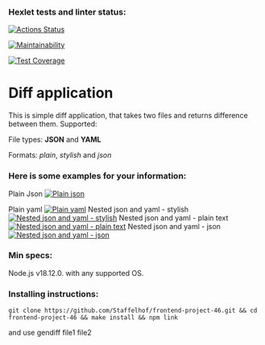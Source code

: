 ### Hexlet tests and linter status:
[![Actions Status](https://github.com/Staffelhof/frontend-project-46/workflows/hexlet-check/badge.svg)](https://github.com/Staffelhof/frontend-project-46/actions)

[![Maintainability](https://api.codeclimate.com/v1/badges/125d1e945e21014bbca2/maintainability)](https://codeclimate.com/github/Staffelhof/frontend-project-46/maintainability)

[![Test Coverage](https://api.codeclimate.com/v1/badges/125d1e945e21014bbca2/test_coverage)](https://codeclimate.com/github/Staffelhof/frontend-project-46/test_coverage)

# Diff application

This is simple diff application, that takes two files and returns difference between them.
Supported:

File types:  **JSON** and **YAML**

Formats: _plain_, _stylish_ and _json_

### Here is some examples for your information:

Plain Json
[![Plain json](https://asciinema.org/a/WAV4kFcFfHGqRqcKDtsM6hGFK.png)](https://asciinema.org/a/WAV4kFcFfHGqRqcKDtsM6hGFK)

Plain yaml
[![Plain yaml](https://asciinema.org/a/vGyOpXpTbnKyi3rnXTKmaDsTo.png)](https://asciinema.org/a/vGyOpXpTbnKyi3rnXTKmaDsTo)
Nested json and yaml - stylish
[![Nested json and yaml - stylish](https://asciinema.org/a/yAR8OmonvX1JjQpxcjwjhcMHz.png)](https://asciinema.org/a/yAR8OmonvX1JjQpxcjwjhcMHz)
Nested json and yaml - plain text
[![Nested json and yaml - plain text](https://asciinema.org/a/LIUWjBoFLqxCQ28oIS3XP5QgT.png)](https://asciinema.org/a/LIUWjBoFLqxCQ28oIS3XP5QgT)
Nested json and yaml - json
[![Nested json and yaml - json](https://asciinema.org/a/zIqHZXGxxpPVPCRM188YPfJG0.png)](https://asciinema.org/a/zIqHZXGxxpPVPCRM188YPfJG0)

### Min specs:

Node.js v18.12.0. with any supported OS.

### Installing instructions:

```shell
git clone https://github.com/Staffelhof/frontend-project-46.git && cd frontend-project-46 && make install && npm link
```

and use gendiff file1 file2